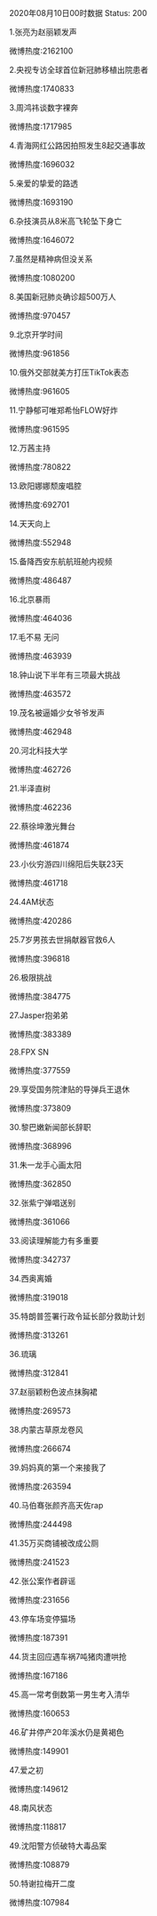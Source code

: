 2020年08月10日00时数据
Status: 200

1.张亮为赵丽颖发声

微博热度:2162100

2.央视专访全球首位新冠肺移植出院患者

微博热度:1740833

3.周鸿祎谈数字裸奔

微博热度:1717985

4.青海网红公路因拍照发生8起交通事故

微博热度:1696032

5.亲爱的挚爱的路透

微博热度:1693190

6.杂技演员从8米高飞轮坠下身亡

微博热度:1646072

7.虽然是精神病但没关系

微博热度:1080200

8.美国新冠肺炎确诊超500万人

微博热度:970457

9.北京开学时间

微博热度:961856

10.俄外交部就美方打压TikTok表态

微博热度:961605

11.宁静郁可唯郑希怡FLOW好炸

微博热度:961595

12.万茜主持

微博热度:780822

13.欧阳娜娜颓废唱腔

微博热度:692701

14.天天向上

微博热度:552948

15.备降西安东航航班舱内视频

微博热度:486487

16.北京暴雨

微博热度:464036

17.毛不易 无问

微博热度:463939

18.钟山说下半年有三项最大挑战

微博热度:463572

19.茂名被逼婚少女爷爷发声

微博热度:462948

20.河北科技大学

微博热度:462726

21.半泽直树

微博热度:462236

22.蔡徐坤激光舞台

微博热度:461874

23.小伙穷游四川绵阳后失联23天

微博热度:461718

24.4AM状态

微博热度:420286

25.7岁男孩去世捐献器官救6人

微博热度:396818

26.极限挑战

微博热度:384775

27.Jasper抱弟弟

微博热度:383389

28.FPX SN

微博热度:377559

29.享受国务院津贴的导弹兵王退休

微博热度:373809

30.黎巴嫩新闻部长辞职

微博热度:368996

31.朱一龙手心画太阳

微博热度:362850

32.张紫宁弹唱送别

微博热度:361066

33.阅读理解能力有多重要

微博热度:342737

34.西奥离婚

微博热度:319018

35.特朗普签署行政令延长部分救助计划

微博热度:313261

36.琉璃

微博热度:312841

37.赵丽颖粉色波点抹胸裙

微博热度:269573

38.内蒙古草原龙卷风

微博热度:266674

39.妈妈真的第一个来接我了

微博热度:263594

40.马伯骞张颜齐高天佐rap

微博热度:244498

41.35万买商铺被改成公厕

微博热度:241523

42.张公案作者辟谣

微博热度:231656

43.停车场变停猫场

微博热度:187391

44.货主回应遇车祸7吨猪肉遭哄抢

微博热度:167186

45.高一常考倒数第一男生考入清华

微博热度:160653

46.矿井停产20年溪水仍是黄褐色

微博热度:149901

47.爱之初

微博热度:149612

48.南风状态

微博热度:118817

49.沈阳警方侦破特大毒品案

微博热度:108879

50.特谢拉梅开二度

微博热度:107984

